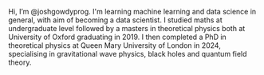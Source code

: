 Hi, I’m @joshgowdyprog. I'm learning machine learning and data science in general, with aim of becoming a data scientist. 
I studied maths at undergraduate level followed by a masters in theoretical physics both at University of Oxford graduating in 2019. 
I then completed a PhD in theoretical physics at Queen Mary University of London in 2024, specialising in gravitational wave physics, black holes and quantum field theory.

<!---
joshgowdyprog/joshgowdyprog is a ✨ special ✨ repository because its `README.md` (this file) appears on your GitHub profile.
You can click the Preview link to take a look at your changes.
--->
